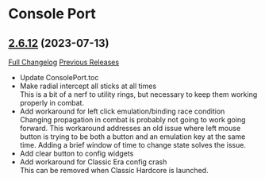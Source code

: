 # Console Port

## [2.6.12](https://github.com/seblindfors/ConsolePort/tree/2.6.12) (2023-07-13)
[Full Changelog](https://github.com/seblindfors/ConsolePort/compare/2.6.11...2.6.12) [Previous Releases](https://github.com/seblindfors/ConsolePort/releases)

- Update ConsolePort.toc  
- Make radial intercept all sticks at all times  
    This is a bit of a nerf to utility rings, but necessary to keep them working properly in combat.  
- Add workaround for left click emulation/binding race condition  
    Changing propagation in combat is probably not going to work going forward. This workaround addresses an old issue where left mouse button is trying to be both a button and an emulation key at the same time. Adding a brief window of time to change state solves the issue.  
- Add clear button to config widgets  
- Add workaround for Classic Era config crash  
    This can be removed when Classic Hardcore is launched.  
